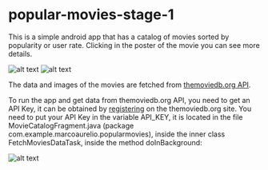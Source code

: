 # popular-movies-stage-1

This is a simple android app that has a catalog of movies sorted by popularity or user rate. Clicking in the poster of the movie you can see more details.

![alt text](http://i.imgur.com/j9AM3NK.png?1) ![alt text](http://i.imgur.com/Nhdc89P.png?1)

The data and images of the movies are fetched from [themoviedb.org API](https://www.themoviedb.org/documentation/api).

To run the app and get data from themoviedb.org API, you need to get an API Key, it can be obtained by [registering](https://www.themoviedb.org/account/signup) on the themoviedb.org site. You need to put your API Key in the variable API_KEY, it is located in the file MovieCatalogFragment.java (package com.example.marcoaurelio.popularmovies), inside the inner class FetchMoviesDataTask, inside the method doInBackground:

![alt text](http://i.imgur.com/SjzbrMb.png)
